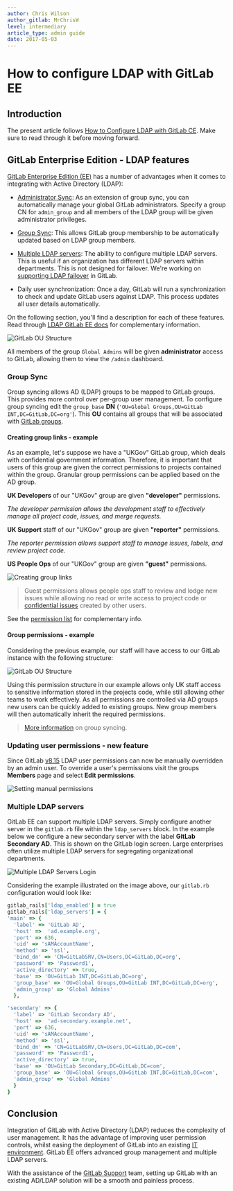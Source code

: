```yaml
---
author: Chris Wilson
author_gitlab: MrChrisW
level: intermediary
article_type: admin guide
date: 2017-05-03
---
```


# How to configure LDAP with GitLab EE

## Introduction

The present article follows [How to Configure LDAP with GitLab CE](../how_to_configure_ldap_gitlab_ce/index.md). Make sure to read through it before moving forward.

## GitLab Enterprise Edition - LDAP features

[GitLab Enterprise Edition (EE)](https://about.gitlab.com/pricing/) has a number of advantages when it comes to integrating with Active Directory (LDAP):

- [Administrator Sync](../ldap-ee.md#administrator-sync): As an extension of group sync, you can automatically manage your global GitLab administrators. Specify a group CN for `admin_group` and all members of the LDAP group will be given administrator privileges.
- [Group Sync](#group-sync): This allows GitLab group membership to be automatically updated based on LDAP group members.
- [Multiple LDAP servers](#multiple-ldap-servers): The ability to configure multiple LDAP servers. This is useful if an organization has different LDAP servers within departments. This is not designed for failover. We're working on [supporting LDAP failover](https://gitlab.com/gitlab-org/gitlab-ee/issues/139) in GitLab.

- Daily user synchronization: Once a day, GitLab will run a synchronization to check and update GitLab users against LDAP. This process updates all user details automatically.

On the following section, you'll find a description for each of these features. Read through [LDAP GitLab EE docs](../ldap-ee.md) for complementary information.

![GitLab OU Structure](img/admin_group.png)

All members of the group `Global Admins` will be given **administrator** access to GitLab, allowing them to view the `/admin` dashboard.

### Group Sync

Group syncing allows AD (LDAP) groups to be mapped to GitLab groups. This provides more control over per-group user management. To configure group syncing edit the `group_base` **DN** (`'OU=Global Groups,OU=GitLab INT,DC=GitLab,DC=org'`). This **OU** contains all groups that will be associated with [GitLab groups](../../../user/group/index.md).

#### Creating group links - example

As an example, let's suppose we have a "UKGov" GitLab group, which deals with confidential government information. Therefore, it is important that users of this group are given the correct permissions to projects contained within the group. Granular group permissions can be applied based on the AD group.

**UK Developers** of our "UKGov" group are given **"developer"** permissions.

_The developer permission allows the development staff to effectively manage all project code, issues, and merge requests._

**UK Support** staff of our "UKGov" group are given **"reporter"** permissions.

_The reporter permission allows support staff to manage issues, labels, and review project code._

**US People Ops** of our "UKGov" group are given **"guest"** permissions.

![Creating group links](img/group_linking.gif)

> Guest permissions allows people ops staff to review and lodge new issues while allowing no read or write access to project code or [confidential issues](../../../user/project/issues/confidential_issues.md#permissions-and-access-to-confidential-issues) created by other users.

See the [permission list](../../../user/permissions.md) for complementary info.

#### Group permissions - example

Considering the previous example, our staff will have
access to our GitLab instance with the following structure:

![GitLab OU Structure](img/group_link_final.png)

Using this permission structure in our example allows only UK staff access to sensitive information stored in the projects code, while still allowing other teams to work effectively. As all permissions are controlled via AD groups new users can be quickly added to existing groups. New group members will then automatically inherit the required permissions.

> [More information](../ldap-ee.md#group-sync) on group syncing.

### Updating user permissions - new feature

Since GitLab [v8.15](https://gitlab.com/gitlab-org/gitlab-ee/merge_requests/822) LDAP user permissions can now be manually overridden by an admin user. To override a user's permissions visit the groups **Members** page and select **Edit permissions**.

![Setting manual permissions](img/manual_permissions.gif)

### Multiple LDAP servers

GitLab EE can support multiple LDAP servers. Simply configure another server in the `gitlab.rb` file within the `ldap_servers` block. In the example below we configure a new secondary server with the label **GitLab Secondary AD**. This is shown on the GitLab login screen. Large enterprises often utilize multiple LDAP servers for segregating organizational departments.

![Multiple LDAP Servers Login](img/multi_login.gif)

Considering the example illustrated on the image above,
our `gitlab.rb` configuration would look like:

```ruby
gitlab_rails['ldap_enabled'] = true
gitlab_rails['ldap_servers'] = {
'main' => {
  'label' => 'GitLab AD',
  'host' =>  'ad.example.org',
  'port' => 636,
  'uid' => 'sAMAccountName',
  'method' => 'ssl',
  'bind_dn' => 'CN=GitLabSRV,CN=Users,DC=GitLab,DC=org',
  'password' => 'Password1',
  'active_directory' => true,
  'base' => 'OU=GitLab INT,DC=GitLab,DC=org',
  'group_base' => 'OU=Global Groups,OU=GitLab INT,DC=GitLab,DC=org',
  'admin_group' => 'Global Admins'
  },

'secondary' => {
  'label' => 'GitLab Secondary AD',
  'host' =>  'ad-secondary.example.net',
  'port' => 636,
  'uid' => 'sAMAccountName',
  'method' => 'ssl',
  'bind_dn' => 'CN=GitLabSRV,CN=Users,DC=GitLab,DC=com',
  'password' => 'Password1',
  'active_directory' => true,
  'base' => 'OU=GitLab Secondary,DC=GitLab,DC=com',
  'group_base' => 'OU=Global Groups,OU=GitLab INT,DC=GitLab,DC=com',
  'admin_group' => 'Global Admins'
  }
}
```

## Conclusion

Integration of GitLab with Active Directory (LDAP) reduces the complexity of user management.
It has the advantage of improving user permission controls, whilst easing the deployment of GitLab into an existing [IT environment](https://www.techopedia.com/definition/29199/it-infrastructure). GitLab EE offers advanced group management and multiple LDAP servers.

With the assistance of the [GitLab Support](https://about.gitlab.com/support) team, setting up GitLab with an existing AD/LDAP solution will be a smooth and painless process.
